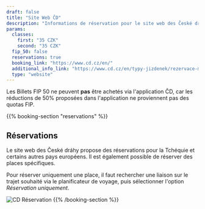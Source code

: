 ```yaml
---
draft: false
title: "Site Web ČD"
description: "Informations de réservation pour le site web des České dráhy."
params:
  classes:
    first: "35 CZK"
    second: "35 CZK"
  fip_50: false
  reservations: true
  booking_link: "https://www.cd.cz/en/"
  additional_info_link: "https://www.cd.cz/en/typy-jizdenek/rezervace-mista/-28327/"
  type: "website"
---
```


Les Billets FIP 50 ne peuvent **pas** être achetés via l'application ČD, car les réductions de 50% proposées dans l'application ne proviennent pas des quotas FIP.

{{% booking-section "reservations" %}}

## Réservations

Le site web des České dráhy propose des réservations pour la Tchéquie et certains autres pays européens. Il est également possible de réserver des places spécifiques.

Pour réserver uniquement une place, il faut rechercher une liaison sur le trajet souhaité via le planificateur de voyage, puis sélectionner l'option _Réservation uniquement_.

![CD Réservation](cd_reservation.webp)
{{% /booking-section %}}
